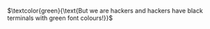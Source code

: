 $`\textcolor{green}{\text{But we are hackers and hackers have black terminals with green font colours!}}`$
